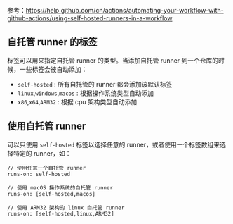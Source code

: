 参考：https://help.github.com/cn/actions/automating-your-workflow-with-github-actions/using-self-hosted-runners-in-a-workflow



## 自托管 runner 的标签

标签可以用来指定自托管 runner 的类型。当添加自托管 runner 到一个仓库的时候，一些标签会被自动添加：

* `self-hosted` : 所有自托管的 runner 都会添加该默认标签
* `linux`,`windows`,`macos` : 根据操作系统类型自动添加
* `x86`,`x64`,`ARM32` : 根据 cpu 架构类型自动添加

## 使用自托管 runner

可以只使用 `self-hosted` 标签以选择任意的 runner，或者使用一个标签数组来选择特定的 runner，如：

```
// 使用任意一个自托管 runner
runs-on: self-hosted

// 使用 macOS 操作系统的自托管 runner
runs-on: [self-hosted,macos]

// 使用 ARM32 架构的 linux 自托管 runner
runs-on: [self-hosted,linux,ARM32]
```
